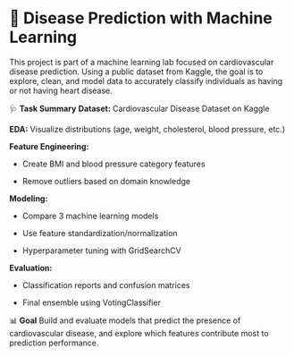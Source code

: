 # 🧠 Disease Prediction with Machine Learning
This project is part of a machine learning lab focused on cardiovascular disease prediction. Using a public dataset from Kaggle, the goal is to explore, clean, and model data to accurately classify individuals as having or not having heart disease.

🩺 **Task Summary**
**Dataset:** Cardiovascular Disease Dataset on Kaggle

**EDA:** Visualize distributions (age, weight, cholesterol, blood pressure, etc.)

**Feature Engineering:**

- Create BMI and blood pressure category features

- Remove outliers based on domain knowledge

**Modeling:**

- Compare 3 machine learning models

- Use feature standardization/normalization

- Hyperparameter tuning with GridSearchCV

**Evaluation:**

- Classification reports and confusion matrices

- Final ensemble using VotingClassifier

📊 **Goal**
Build and evaluate models that predict the presence of cardiovascular disease, and explore which features contribute most to prediction performance.